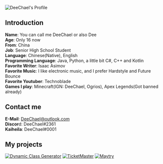 ![DeeChael's Profile](https://github-readme-stats.vercel.app/api?username=DeeChael&show_icons=true&theme=radical)
## Introduction
**Name**: You can call me DeeChael or also Dee\
**Age**: Only 16 now\
**From**: China\
**Job**: Senior High School Student\
**Language**: Chinese(Native), English\
**Programming Language**: Java, Python, a little bit C#, C++ and Kotlin\
**Favorite Writer**: Isaac Asimov\
**Favorite Music**: I like electronic music, and I prefer Hardstyle and Future Bounce\
**Favorite Youtuber**: Technoblade\
**Games I play**: Minecraft(IGN: DeeChael, Ogrios), Apex Legends(Got banned already)

## Contact me
**E-Mail**: DeeChael@outlook.com\
**Discor**d: DeeChael#2361\
**Kaiheila**: DeeChael#0001

## My projects
[![Dynamic Class Generator](https://github-readme-stats.vercel.app/api/pin/?username=TheOthers-SMP-Project&repo=DynamicClassGenerator&theme=radical)]([https://github.com/anuraghazra/github-readme-stats](https://github.com/TheOthers-SMP-Project/DynamicClassGenerator))
[![TicketMaster](https://github-readme-stats.vercel.app/api/pin/?username=DeeChael&repo=TicketMaster&theme=radical)]([https://github.com/anuraghazra/github-readme-stats](https://github.com/DeeChael/TicketMaster))
[![Maytry](https://github-readme-stats.vercel.app/api/pin/?username=DeeChael&repo=Maytry&theme=radical)]([https://github.com/anuraghazra/github-readme-stats](https://github.com/DeeChael/Maytry))
